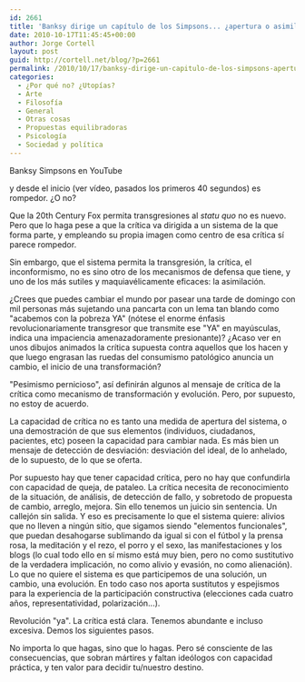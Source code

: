 ```yaml
---
id: 2661
title: 'Banksy dirige un capítulo de los Simpsons... ¿apertura o asimilación?'
date: 2010-10-17T11:45:45+00:00
author: Jorge Cortell
layout: post
guid: http://cortell.net/blog/?p=2661
permalink: /2010/10/17/banksy-dirige-un-capitulo-de-los-simpsons-apertura-o-asimilacion/
categories:
  - ¿Por qué no? ¿Utopías?
  - Arte
  - Filosofí­a
  - General
  - Otras cosas
  - Propuestas equilibradoras
  - Psicología
  - Sociedad y polí­tica
---
```

<a>Banksy Simpsons en YouTube</a>

y desde el inicio (ver vídeo, pasados los primeros 40 segundos) es rompedor. ¿O no?

Que la 20th Century Fox permita transgresiones al _statu quo_ no es nuevo. Pero que lo haga pese a que la crítica va dirigida a un sistema de la que forma parte, y empleando su propia imagen como centro de esa crítica sí parece rompedor.

Sin embargo, que el sistema permita la transgresión, la crítica, el inconformismo, no es sino otro de los mecanismos de defensa que tiene, y uno de los más sutiles y maquiavélicamente eficaces: la asimilación.

¿Crees que puedes cambiar el mundo por pasear una tarde de domingo con mil personas más sujetando una pancarta con un lema tan blando como "acabemos con la pobreza YA" (nótese el enorme énfasis revolucionariamente transgresor que transmite ese "YA" en mayúsculas, indica una impaciencia amenazadoramente presionante)? ¿Acaso ver en unos dibujos animados la crítica supuesta contra aquellos que los hacen y que luego engrasan las ruedas del consumismo patológico anuncia un cambio, el inicio de una transformación?

"Pesimismo pernicioso", así definirán algunos al mensaje de crítica de la crítica como mecanismo de transformación y evolución. Pero, por supuesto, no estoy de acuerdo.

La capacidad de crítica no es tanto una medida de apertura del sistema, o una demostración de que sus elementos (individuos, ciudadanos, pacientes, etc) poseen la capacidad para cambiar nada. Es más bien un mensaje de detección de desviación: desviación del ideal, de lo anhelado, de lo supuesto, de lo que se oferta.

Por supuesto hay que tener capacidad crítica, pero no hay que confundirla con capacidad de queja, de pataleo. La crítica necesita de reconocimiento de la situación, de análisis, de detección de fallo, y sobretodo de propuesta de cambio, arreglo, mejora. Sin ello tenemos un juicio sin sentencia. Un callejón sin salida. Y eso es precisamente lo que el sistema quiere: alivios que no lleven a ningún sitio, que sigamos siendo "elementos funcionales", que puedan desahogarse sublimando da igual si con el fútbol y la prensa rosa, la meditación y el rezo, el porro y el sexo, las manifestaciones y los blogs (lo cual todo ello en sí mismo está muy bien, pero no como sustitutivo de la verdadera implicación, no como alivio y evasión, no como alienación). Lo que no quiere el sistema es que participemos de una solución, un cambio, una evolución. En todo caso nos aporta sustitutos y espejismos para la experiencia de la participación constructiva (elecciones cada cuatro años, representatividad, polarización...).

Revolución "ya". La crítica está clara. Tenemos abundante e incluso excesiva. Demos los siguientes pasos.

No importa lo que hagas, sino que lo hagas. Pero sé consciente de las consecuencias, que sobran mártires y faltan ideólogos con capacidad práctica, y ten valor para decidir tu/nuestro destino.